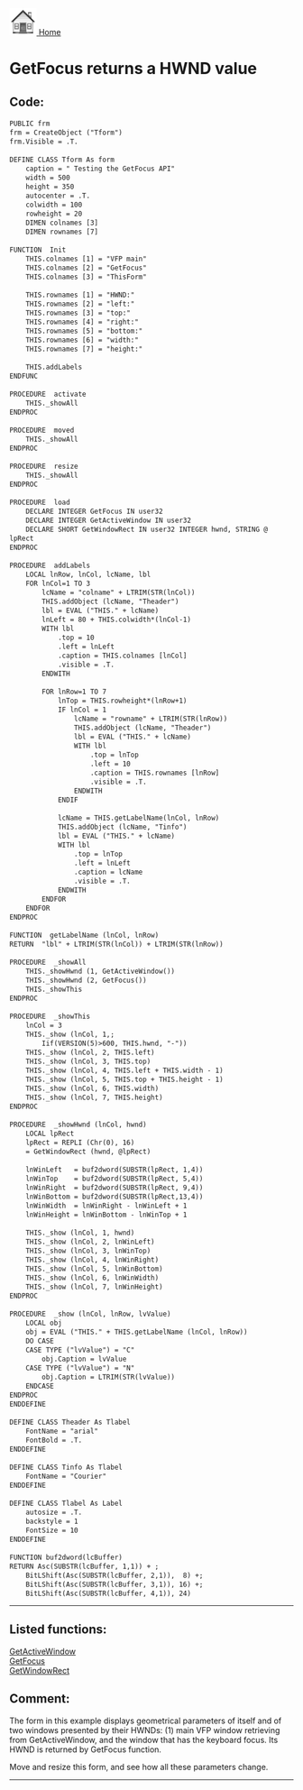 [<img src="../images/home.png"> Home ](https://github.com/VFPX/Win32API)  

# GetFocus returns a HWND value

## Code:
```foxpro  
PUBLIC frm
frm = CreateObject ("Tform")
frm.Visible = .T.

DEFINE CLASS Tform As form
	caption = " Testing the GetFocus API"
	width = 500
	height = 350
	autocenter = .T.
	colwidth = 100
	rowheight = 20
	DIMEN colnames [3]
	DIMEN rownames [7]
	
FUNCTION  Init
	THIS.colnames [1] = "VFP main"
	THIS.colnames [2] = "GetFocus"
	THIS.colnames [3] = "ThisForm"
	
	THIS.rownames [1] = "HWND:"
	THIS.rownames [2] = "left:"
	THIS.rownames [3] = "top:"
	THIS.rownames [4] = "right:"
	THIS.rownames [5] = "bottom:"
	THIS.rownames [6] = "width:"
	THIS.rownames [7] = "height:"

	THIS.addLabels
ENDFUNC

PROCEDURE  activate
	THIS._showAll
ENDPROC

PROCEDURE  moved
	THIS._showAll
ENDPROC

PROCEDURE  resize
	THIS._showAll
ENDPROC

PROCEDURE  load
	DECLARE INTEGER GetFocus IN user32
	DECLARE INTEGER GetActiveWindow IN user32
	DECLARE SHORT GetWindowRect IN user32 INTEGER hwnd, STRING @ lpRect
ENDPROC

PROCEDURE  addLabels
	LOCAL lnRow, lnCol, lcName, lbl
	FOR lnCol=1 TO 3
		lcName = "colname" + LTRIM(STR(lnCol))
		THIS.addObject (lcName, "Theader")
		lbl = EVAL ("THIS." + lcName)
		lnLeft = 80 + THIS.colwidth*(lnCol-1)
		WITH lbl
			.top = 10
			.left = lnLeft
			.caption = THIS.colnames [lnCol]
			.visible = .T.
		ENDWITH

		FOR lnRow=1 TO 7
			lnTop = THIS.rowheight*(lnRow+1)
			IF lnCol = 1
				lcName = "rowname" + LTRIM(STR(lnRow))
				THIS.addObject (lcName, "Theader")
				lbl = EVAL ("THIS." + lcName)
				WITH lbl
					.top = lnTop
					.left = 10
					.caption = THIS.rownames [lnRow]
					.visible = .T.
				ENDWITH
			ENDIF

			lcName = THIS.getLabelName(lnCol, lnRow)
			THIS.addObject (lcName, "Tinfo")
			lbl = EVAL ("THIS." + lcName)
			WITH lbl
				.top = lnTop
				.left = lnLeft
				.caption = lcName
				.visible = .T.
			ENDWITH
		ENDFOR
	ENDFOR
ENDPROC

FUNCTION  getLabelName (lnCol, lnRow)
RETURN  "lbl" + LTRIM(STR(lnCol)) + LTRIM(STR(lnRow))

PROCEDURE  _showAll
	THIS._showHwnd (1, GetActiveWindow())
	THIS._showHwnd (2, GetFocus())
	THIS._showThis
ENDPROC

PROCEDURE  _showThis
	lnCol = 3
	THIS._show (lnCol, 1,;
		Iif(VERSION(5)>600, THIS.hwnd, "-"))
	THIS._show (lnCol, 2, THIS.left)
	THIS._show (lnCol, 3, THIS.top)
	THIS._show (lnCol, 4, THIS.left + THIS.width - 1)
	THIS._show (lnCol, 5, THIS.top + THIS.height - 1)
	THIS._show (lnCol, 6, THIS.width)
	THIS._show (lnCol, 7, THIS.height)
ENDPROC

PROCEDURE  _showHwnd (lnCol, hwnd)
	LOCAL lpRect
	lpRect = REPLI (Chr(0), 16)
	= GetWindowRect (hwnd, @lpRect)

	lnWinLeft   = buf2dword(SUBSTR(lpRect, 1,4))
	lnWinTop    = buf2dword(SUBSTR(lpRect, 5,4))
	lnWinRight  = buf2dword(SUBSTR(lpRect, 9,4))
	lnWinBottom = buf2dword(SUBSTR(lpRect,13,4))
	lnWinWidth  = lnWinRight - lnWinLeft + 1
	lnWinHeight = lnWinBottom - lnWinTop + 1

	THIS._show (lnCol, 1, hwnd)
	THIS._show (lnCol, 2, lnWinLeft)
	THIS._show (lnCol, 3, lnWinTop)
	THIS._show (lnCol, 4, lnWinRight)
	THIS._show (lnCol, 5, lnWinBottom)
	THIS._show (lnCol, 6, lnWinWidth)
	THIS._show (lnCol, 7, lnWinHeight)
ENDPROC

PROCEDURE  _show (lnCol, lnRow, lvValue)
	LOCAL obj
	obj = EVAL ("THIS." + THIS.getLabelName (lnCol, lnRow))
	DO CASE
	CASE TYPE ("lvValue") = "C"
		obj.Caption = lvValue
	CASE TYPE ("lvValue") = "N"
		obj.Caption = LTRIM(STR(lvValue))
	ENDCASE
ENDPROC
ENDDEFINE

DEFINE CLASS Theader As Tlabel
	FontName = "arial"
	FontBold = .T.
ENDDEFINE

DEFINE CLASS Tinfo As Tlabel
	FontName = "Courier"
ENDDEFINE

DEFINE CLASS Tlabel As Label
	autosize = .T.
	backstyle = 1
	FontSize = 10
ENDDEFINE

FUNCTION buf2dword(lcBuffer)
RETURN Asc(SUBSTR(lcBuffer, 1,1)) + ;
	BitLShift(Asc(SUBSTR(lcBuffer, 2,1)),  8) +;
	BitLShift(Asc(SUBSTR(lcBuffer, 3,1)), 16) +;
	BitLShift(Asc(SUBSTR(lcBuffer, 4,1)), 24)  
```  
***  


## Listed functions:
[GetActiveWindow](../libraries/user32/GetActiveWindow.md)  
[GetFocus](../libraries/user32/GetFocus.md)  
[GetWindowRect](../libraries/user32/GetWindowRect.md)  

## Comment:
The form in this example displays geometrical parameters of itself and of two windows presented by their HWNDs: (1) main VFP window retrieving from GetActiveWindow, and the window that has the keyboard focus. Its HWND is returned by GetFocus function.  
  
Move and resize this form, and see how all these parameters change.  
  
***  


